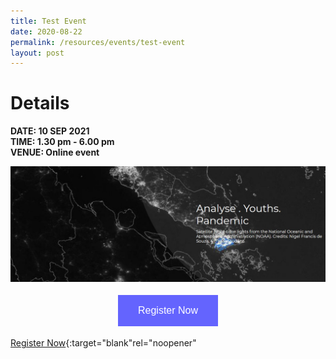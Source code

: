 ```yaml
---
title: Test Event
date: 2020-08-22
permalink: /resources/events/test-event
layout: post
---
```

# Details
**DATE: 10 SEP 2021 <br>
TIME: 1.30 pm - 6.00 pm <br>
VENUE: Online event**

![Alt text for image on Isomer site](/images/SUSS%20Image%201.jpg)

<style>
#register {
  background-color: #0000ff;
  border: none;
  color: white;
  padding: 16px 32px;
  text-align: center;
  font-size: 16px;
  margin: 4px 2px;
  opacity: 0.6;
  transition: 0.3s;
  display: inline-block;
  text-decoration: none;
  cursor: pointer;
}
</style>


<center><a rel="noopener" href="https://www.suss.edu.sg/news-and-events/events/analytics-and-visualisation-challenge-2021"><button id="register" class="btn">Register Now</button></a></center>

[Register Now](https://www.suss.edu.sg/news-and-events/events/analytics-and-visualisation-challenge-2021){:target="blank"rel="noopener"
